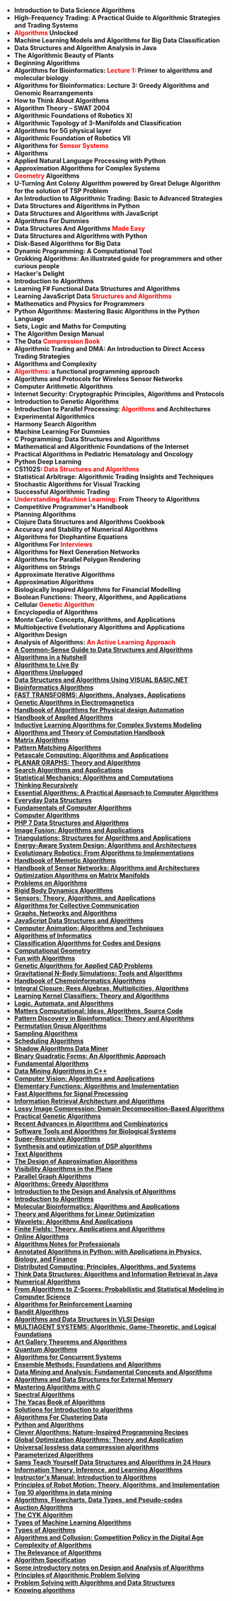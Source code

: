 <ul>
                                <li><b><a target="_blank" href="https://github.com/manjunath5496/The-Importance-of-Algorithms/blob/master/alg(1).pdf" style="text-decoration:none;">Introduction to Data Science Algorithms</a></b></li>
                                <li><b><a target="_blank" href="https://github.com/manjunath5496/The-Importance-of-Algorithms/blob/master/alg(2).pdf" style="text-decoration:none;">High-Frequency Trading: A Practical Guide to Algorithmic Strategies and Trading Systems</a></b></li>
                                <li><b><a target="_blank" href="https://github.com/manjunath5496/The-Importance-of-Algorithms/blob/master/alg(3).pdf" style="text-decoration:none;"><span style ="color:red">Algorithms</span> Unlocked </a></b></li>
                                <li><b><a target="_blank" href="https://github.com/manjunath5496/The-Importance-of-Algorithms/blob/master/alg(4).pdf" style="text-decoration:none;">Machine Learning Models and Algorithms for Big Data Classification</a></b></li>
                                <li><b><a target="_blank" href="https://github.com/manjunath5496/The-Importance-of-Algorithms/blob/master/alg(5).pdf" style="text-decoration:none;">Data Structures and Algorithm Analysis in Java </a></b></li>
                                <li><b><a target="_blank" href="https://github.com/manjunath5496/The-Importance-of-Algorithms/blob/master/alg(6).pdf" style="text-decoration:none;">The Algorithmic Beauty of Plants </a></b></li>
                                <li><b><a target="_blank" href="https://github.com/manjunath5496/The-Importance-of-Algorithms/blob/master/alg(7).pdf" style="text-decoration:none;">Beginning Algorithms </a></b></li>
                                <li><b><a target="_blank" href="https://github.com/manjunath5496/The-Importance-of-Algorithms/blob/master/alg(8).pdf" style="text-decoration:none;">Algorithms for Bioinformatics: <span style ="color:red">Lecture 1:</span> Primer to algorithms and molecular biology</a></b></li>
                                <li><b><a target="_blank" href="https://github.com/manjunath5496/The-Importance-of-Algorithms/blob/master/alg(9).pdf" style="text-decoration:none;">Algorithms for Bioinformatics: Lecture 3: Greedy Algorithms and Genomic Rearrangements </a></b></li>
                                <li><b><a target="_blank" href="https://github.com/manjunath5496/The-Importance-of-Algorithms/blob/master/alg(10).pdf" style="text-decoration:none;">How to Think About Algorithms </a></b></li>
                                <li><b><a target="_blank" href="https://github.com/manjunath5496/The-Importance-of-Algorithms/blob/master/alg(11).pdf" style="text-decoration:none;">Algorithm Theory – SWAT 2004</a></b></li>
                                <li><b><a target="_blank" href="https://github.com/manjunath5496/The-Importance-of-Algorithms/blob/master/alg(12).pdf" style="text-decoration:none;">Algorithmic Foundations of Robotics XI</a></b></li>
                                <li><b><a target="_blank" href="https://github.com/manjunath5496/The-Importance-of-Algorithms/blob/master/alg(13).pdf" style="text-decoration:none;">Algorithmic Topology of 3-Manifolds and Classification</a></b></li>
                                <li><b><a target="_blank" href="https://github.com/manjunath5496/The-Importance-of-Algorithms/blob/master/alg(14).pdf" style="text-decoration:none;">Algorithms for 5G physical layer</a></b></li>
                                <li><b><a target="_blank" href="https://github.com/manjunath5496/The-Importance-of-Algorithms/blob/master/alg(15).rar" style="text-decoration:none;">Algorithmic Foundation of Robotics VII </a></b></li>
                                <li><b><a target="_blank" href="https://github.com/manjunath5496/The-Importance-of-Algorithms/blob/master/alg(16).pdf" style="text-decoration:none;">Algorithms for <span style ="color:red">Sensor Systems</span> </a></b></li>
                                <li><b><a target="_blank" href="https://github.com/manjunath5496/The-Importance-of-Algorithms/blob/master/alg(17).rar" style="text-decoration:none;">Algorithms </a></b></li>
 
  <li><b><a target="_blank" href="https://github.com/manjunath5496/The-Importance-of-Algorithms/blob/master/alg(18).pdf" style="text-decoration:none;">Applied Natural Language Processing with Python</a></b></li>
                                <li><b><a target="_blank" href="https://github.com/manjunath5496/The-Importance-of-Algorithms/blob/master/alg(19).pdf" style="text-decoration:none;">Approximation Algorithms for Complex Systems</a></b></li>
                                <li><b><a target="_blank" href="https://github.com/manjunath5496/The-Importance-of-Algorithms/blob/master/alg(20).pdf" style="text-decoration:none;"><span style ="color:red">Geometry</span> Algorithms </a></b></li>
                                <li><b><a target="_blank" href="https://github.com/manjunath5496/The-Importance-of-Algorithms/blob/master/alg(21).pdf" style="text-decoration:none;">U-Turning Ant Colony Algorithm powered by Great Deluge Algorithm for the solution of TSP Problem</a></b></li>
                                <li><b><a target="_blank" href="https://github.com/manjunath5496/The-Importance-of-Algorithms/blob/master/alg(22).pdf" style="text-decoration:none;">An Introduction to Algorithmic Trading: Basic to Advanced Strategies </a></b></li>
                                <li><b><a target="_blank" href="https://github.com/manjunath5496/The-Importance-of-Algorithms/blob/master/alg(23).pdf" style="text-decoration:none;">Data Structures and Algorithms in Python </a></b></li>
                                <li><b><a target="_blank" href="https://github.com/manjunath5496/The-Importance-of-Algorithms/blob/master/alg(24).pdf" style="text-decoration:none;">Data Structures and Algorithms with JavaScript</a></b></li>
                                     <li><b><a target="_blank" href="https://github.com/manjunath5496/The-Importance-of-Algorithms/blob/master/alg(25).pdf" style="text-decoration:none;">Algorithms For Dummies</a></b></li>
                                     
<li><b><a target="_blank" href="https://github.com/manjunath5496/The-Importance-of-Algorithms/blob/master/alg(26).pdf" style="text-decoration:none;">Data Structures And Algorithms <span style ="color:red">Made Easy</span> </a></b></li>
                                <li><b><a target="_blank" href="https://github.com/manjunath5496/The-Importance-of-Algorithms/blob/master/alg(27).pdf" style="text-decoration:none;">Data Structures and Algorithms with Python </a></b></li>
                                <li><b><a target="_blank" href="https://github.com/manjunath5496/The-Importance-of-Algorithms/blob/master/alg(28).pdf" style="text-decoration:none;">Disk-Based Algorithms for Big Data </a></b></li>
                                <li><b><a target="_blank" href="https://github.com/manjunath5496/The-Importance-of-Algorithms/blob/master/alg(29).pdf" style="text-decoration:none;">Dynamic Programming: A Computational Tool</a></b></li>
                                <li><b><a target="_blank" href="https://github.com/manjunath5496/The-Importance-of-Algorithms/blob/master/alg(30).rar" style="text-decoration:none;">Grokking Algorithms: An illustrated guide for programmers and other curious people</a></b></li>
                                <li><b><a target="_blank" href="https://github.com/manjunath5496/The-Importance-of-Algorithms/blob/master/alg(31).pdf" style="text-decoration:none;">Hacker's Delight</a></b></li>
                                <li><b><a target="_blank" href="https://github.com/manjunath5496/The-Importance-of-Algorithms/blob/master/alg(32).pdf" style="text-decoration:none;">Introduction to Algorithms</a></b></li>
                                <li><b><a target="_blank" href="https://github.com/manjunath5496/The-Importance-of-Algorithms/blob/master/alg(33).pdf" style="text-decoration:none;">Learning F# Functional Data Structures and Algorithms </a></b></li>
                                <li><b><a target="_blank" href="https://github.com/manjunath5496/The-Importance-of-Algorithms/blob/master/alg(34).rar" style="text-decoration:none;">Learning JavaScript Data <span style ="color:red">Structures and Algorithms</span> </a></b></li>
                                <li><b><a target="_blank" href="https://github.com/manjunath5496/The-Importance-of-Algorithms/blob/master/alg(35).pdf" style="text-decoration:none;">Mathematics and Physics for Programmers </a></b></li> 
 <li><b><a target="_blank" href="https://github.com/manjunath5496/The-Importance-of-Algorithms/blob/master/alg(36).pdf" style="text-decoration:none;">Python Algorithms: Mastering Basic Algorithms in the Python Language</a></b></li>
                                <li><b><a target="_blank" href="https://github.com/manjunath5496/The-Importance-of-Algorithms/blob/master/alg(37).pdf" style="text-decoration:none;">Sets, Logic and Maths for Computing</a></b></li>
                                <li><b><a target="_blank" href="https://github.com/manjunath5496/The-Importance-of-Algorithms/blob/master/alg(38).pdf" style="text-decoration:none;">The Algorithm Design Manual </a></b></li>
                                <li><b><a target="_blank" href="https://github.com/manjunath5496/The-Importance-of-Algorithms/blob/master/alg(39).pdf" style="text-decoration:none;">The Data <span style ="color:red">Compression Book</span> </a></b></li>
                               
 
 
<li><b><a target="_blank" href="https://github.com/manjunath5496/The-Importance-of-Algorithms/blob/master/alg(40).pdf" style="text-decoration:none;">Algorithmic Trading and DMA: An Introduction to Direct Access Trading Strategies </a></b></li>
                                <li><b><a target="_blank" href="https://github.com/manjunath5496/The-Importance-of-Algorithms/blob/master/alg(41).pdf" style="text-decoration:none;">Algorithms and Complexity</a></b></li>
                                <li><b><a target="_blank" href="https://github.com/manjunath5496/The-Importance-of-Algorithms/blob/master/alg(42).pdf" style="text-decoration:none;"><span style ="color:red">Algorithms:</span> a functional programming approach </a></b></li>
                                <li><b><a target="_blank" href="https://github.com/manjunath5496/The-Importance-of-Algorithms/blob/master/alg(43).pdf" style="text-decoration:none;">Algorithms and Protocols for Wireless Sensor Networks</a></b></li>
                                <li><b><a target="_blank" href="https://github.com/manjunath5496/The-Importance-of-Algorithms/blob/master/alg(44).pdf" style="text-decoration:none;">Computer Arithmetic Algorithms</a></b></li>
                                <li><b><a target="_blank" href="https://github.com/manjunath5496/The-Importance-of-Algorithms/blob/master/alg(45).pdf" style="text-decoration:none;">Internet Security: Cryptographic Principles, Algorithms and Protocols </a></b></li>
                                <li><b><a target="_blank" href="https://github.com/manjunath5496/The-Importance-of-Algorithms/blob/master/alg(46).pdf" style="text-decoration:none;">Introduction to Genetic Algorithms </a></b></li>
                                <li><b><a target="_blank" href="https://github.com/manjunath5496/The-Importance-of-Algorithms/blob/master/alg(47).pdf" style="text-decoration:none;">Introduction to Parallel Processing:
<span style ="color:red">Algorithms</span> and Architectures</a></b></li>
                                <li><b><a target="_blank" href="https://github.com/manjunath5496/The-Importance-of-Algorithms/blob/master/alg(48).pdf" style="text-decoration:none;">Experimental Algorithmics </a></b></li>
                                <li><b><a target="_blank" href="https://github.com/manjunath5496/The-Importance-of-Algorithms/blob/master/alg(49).pdf" style="text-decoration:none;">Harmony Search Algorithm </a></b></li>
                                <li><b><a target="_blank" href="https://github.com/manjunath5496/The-Importance-of-Algorithms/blob/master/alg(50).pdf" style="text-decoration:none;">Machine Learning For Dummies</a></b></li>
                                <li><b><a target="_blank" href="https://github.com/manjunath5496/The-Importance-of-Algorithms/blob/master/alg(51).pdf" style="text-decoration:none;">C Programming: Data Structures and Algorithms</a></b></li>
                                <li><b><a target="_blank" href="https://github.com/manjunath5496/The-Importance-of-Algorithms/blob/master/alg(52).pdf" style="text-decoration:none;">Mathematical and Algorithmic Foundations of the Internet</a></b></li>
                                <li><b><a target="_blank" href="https://github.com/manjunath5496/The-Importance-of-Algorithms/blob/master/alg(53).pdf" style="text-decoration:none;">Practical Algorithms in Pediatric Hematology and Oncology</a></b></li>
                                <li><b><a target="_blank" href="https://github.com/manjunath5496/The-Importance-of-Algorithms/blob/master/alg(54).pdf" style="text-decoration:none;">Python Deep Learning </a></b></li>
                                <li><b><a target="_blank" href="https://github.com/manjunath5496/The-Importance-of-Algorithms/blob/master/alg(55).pdf" style="text-decoration:none;">CS1102S: <span style ="color:red">Data Structures and Algorithms</span> </a></b></li>
                                <li><b><a target="_blank" href="https://github.com/manjunath5496/The-Importance-of-Algorithms/blob/master/alg(56).pdf" style="text-decoration:none;">Statistical Arbitrage: Algorithmic Trading Insights and Techniques </a></b></li>
 
  <li><b><a target="_blank" href="https://github.com/manjunath5496/The-Importance-of-Algorithms/blob/master/alg(57).pdf" style="text-decoration:none;">Stochastic Algorithms for Visual Tracking</a></b></li>
                                <li><b><a target="_blank" href="https://github.com/manjunath5496/The-Importance-of-Algorithms/blob/master/alg(58).pdf" style="text-decoration:none;">Successful Algorithmic Trading</a></b></li>
                                <li><b><a target="_blank" href="https://github.com/manjunath5496/The-Importance-of-Algorithms/blob/master/alg(59).pdf" style="text-decoration:none;"><span style ="color:red">Understanding Machine Learning:</span>
From Theory to Algorithms </a></b></li>
                                <li><b><a target="_blank" href="https://github.com/manjunath5496/The-Importance-of-Algorithms/blob/master/alg(60).pdf" style="text-decoration:none;">Competitive Programmer's Handbook</a></b></li>
                                <li><b><a target="_blank" href="https://github.com/manjunath5496/The-Importance-of-Algorithms/blob/master/alg(61).pdf" style="text-decoration:none;">Planning Algorithms </a></b></li>
                                <li><b><a target="_blank" href="https://github.com/manjunath5496/The-Importance-of-Algorithms/blob/master/alg(62).pdf" style="text-decoration:none;">Clojure Data Structures and Algorithms Cookbook </a></b></li>
                                <li><b><a target="_blank" href="https://github.com/manjunath5496/The-Importance-of-Algorithms/blob/master/alg(63).pdf" style="text-decoration:none;">Accuracy and Stability of Numerical Algorithms</a></b></li>
                                     <li><b><a target="_blank" href="https://github.com/manjunath5496/The-Importance-of-Algorithms/blob/master/alg(64).pdf" style="text-decoration:none;">Algorithms for Diophantine Equations</a></b></li>
                                     
<li><b><a target="_blank" href="https://github.com/manjunath5496/The-Importance-of-Algorithms/blob/master/alg(65).pdf" style="text-decoration:none;">Algorithms For <span style ="color:red">Interviews</span> </a></b></li>
                                <li><b><a target="_blank" href="https://github.com/manjunath5496/The-Importance-of-Algorithms/blob/master/alg(66).pdf" style="text-decoration:none;">Algorithms for Next Generation Networks </a></b></li>
                                <li><b><a target="_blank" href="https://github.com/manjunath5496/The-Importance-of-Algorithms/blob/master/alg(67).pdf" style="text-decoration:none;">Algorithms for Parallel Polygon Rendering </a></b></li>
                                <li><b><a target="_blank" href="https://github.com/manjunath5496/The-Importance-of-Algorithms/blob/master/alg(68).pdf" style="text-decoration:none;">Algorithms on Strings</a></b></li>
                                <li><b><a target="_blank" href="https://github.com/manjunath5496/The-Importance-of-Algorithms/blob/master/alg(69).pdf" style="text-decoration:none;">Approximate Iterative Algorithms</a></b></li>
                                <li><b><a target="_blank" href="https://github.com/manjunath5496/The-Importance-of-Algorithms/blob/master/alg(70).pdf" style="text-decoration:none;">Approximation Algorithms</a></b></li>
                                <li><b><a target="_blank" href="https://github.com/manjunath5496/The-Importance-of-Algorithms/blob/master/alg(71).pdf" style="text-decoration:none;">Biologically Inspired Algorithms for Financial Modelling</a></b></li>
                                <li><b><a target="_blank" href="https://github.com/manjunath5496/The-Importance-of-Algorithms/blob/master/alg(72).pdf" style="text-decoration:none;">Boolean Functions: Theory, Algorithms, and Applications </a></b></li>
                                <li><b><a target="_blank" href="https://github.com/manjunath5496/The-Importance-of-Algorithms/blob/master/alg(73).pdf" style="text-decoration:none;">Cellular <span style ="color:red">Genetic Algorithm</span> </a></b></li>
                                <li><b><a target="_blank" href="https://github.com/manjunath5496/The-Importance-of-Algorithms/blob/master/alg(74).pdf" style="text-decoration:none;">Encyclopedia of Algorithms</a></b></li> 
 <li><b><a target="_blank" href="https://github.com/manjunath5496/The-Importance-of-Algorithms/blob/master/alg(75).pdf" style="text-decoration:none;">Monte Carlo: Concepts, Algorithms, and Applications</a></b></li>
                                <li><b><a target="_blank" href="https://github.com/manjunath5496/The-Importance-of-Algorithms/blob/master/alg(76).pdf" style="text-decoration:none;">Multiobjective Evolutionary Algorithms and Applications</a></b></li>
                                <li><b><a target="_blank" href="https://github.com/manjunath5496/The-Importance-of-Algorithms/blob/master/alg(77).pdf" style="text-decoration:none;">Algorithm Design </a></b></li>
                                <li><b><a target="_blank" href="https://github.com/manjunath5496/The-Importance-of-Algorithms/blob/master/alg(78).pdf" style="text-decoration:none;">Analysis of Algorithms: <span style ="color:red">An Active Learning Approach</span> </a></b></li>
           
 <li><b><a href="https://github.com/manjunath5496/The-Importance-of-Algorithms/blob/master/alg(79).pdf">A Common-Sense Guide to Data Structures and Algorithms</a></b></li>
                                <li><b><a href="https://github.com/manjunath5496/The-Importance-of-Algorithms/blob/master/alg(80).pdf">Algorithms in a Nutshell</a></b></li>
                                <li><b><a href="https://github.com/manjunath5496/The-Importance-of-Algorithms/blob/master/alg(81).pdf">Algorithms to Live By </a></b></li>
                                <li><b><a href="https://github.com/manjunath5496/The-Importance-of-Algorithms/blob/master/alg(82).pdf">Algorithms Unplugged</a></b></li>
                                <li><b><a href="https://github.com/manjunath5496/The-Importance-of-Algorithms/blob/master/alg(83).pdf">Data Structures and Algorithms Using VISUAL BASIC.NET</a></b></li>
                                <li><b><a href="https://github.com/manjunath5496/The-Importance-of-Algorithms/blob/master/alg(84).pdf">Bioinformatics Algorithms </a></b></li>
                                <li><b><a href="https://github.com/manjunath5496/The-Importance-of-Algorithms/blob/master/alg(85).pdf">FAST TRANSFORMS: Algorithms, Analyses, Applications </a></b></li>
                                <li><b><a href="https://github.com/manjunath5496/The-Importance-of-Algorithms/blob/master/alg(86).rar">Genetic Algorithms in Electromagnetics</a></b></li>
                                <li><b><a href="https://github.com/manjunath5496/The-Importance-of-Algorithms/blob/master/alg(87).pdf">Handbook of Algorithms for Physical design Automation</a></b></li>
                                <li><b><a href="https://github.com/manjunath5496/The-Importance-of-Algorithms/blob/master/alg(88).rar">Handbook of Applied Algorithms</a></b></li>
                                <li><b><a href="https://github.com/manjunath5496/The-Importance-of-Algorithms/blob/master/alg(89).pdf">Inductive Learning Algorithms for Complex Systems Modeling</a></b></li>
                                <li><b><a href="https://github.com/manjunath5496/The-Importance-of-Algorithms/blob/master/alg(90).pdf">Algorithms and Theory of Computation Handbook</a></b></li>
                                <li><b><a href="https://github.com/manjunath5496/The-Importance-of-Algorithms/blob/master/alg(91).pdf">Matrix Algorithms</a></b></li>
                                <li><b><a href="https://github.com/manjunath5496/The-Importance-of-Algorithms/blob/master/alg(92).pdf">Pattern Matching Algorithms</a></b></li>
                                <li><b><a href="https://github.com/manjunath5496/The-Importance-of-Algorithms/blob/master/alg(93).pdf">Petascale Computing: Algorithms and Applications</a></b></li>
                                <li><b><a href="https://github.com/manjunath5496/The-Importance-of-Algorithms/blob/master/alg(94).pdf">PLANAR GRAPHS: Theory and Algorithms </a></b></li>
                                <li><b><a href="https://github.com/manjunath5496/The-Importance-of-Algorithms/blob/master/alg(95).pdf">Search Algorithms and Applications</a></b></li>
  <li><b><a href="https://github.com/manjunath5496/The-Importance-of-Algorithms/blob/master/alg(96).pdf">Statistical Mechanics: Algorithms and Computations</a></b></li>
                                <li><b><a href="https://github.com/manjunath5496/The-Importance-of-Algorithms/blob/master/alg(97).pdf">Thinking Recursively</a></b></li>
                                <li><b><a href="https://github.com/manjunath5496/The-Importance-of-Algorithms/blob/master/alg(98).pdf">Essential Algorithms: A Practical Approach to Computer Algorithms </a></b></li>
                                <li><b><a href="https://github.com/manjunath5496/The-Importance-of-Algorithms/blob/master/alg(99).pdf">Everyday Data Structures</a></b></li>
                                <li><b><a href="https://github.com/manjunath5496/The-Importance-of-Algorithms/blob/master/alg(100).pdf">Fundamentals of Computer Algorithms</a></b></li>
                                <li><b><a href="https://github.com/manjunath5496/The-Importance-of-Algorithms/blob/master/alg(101).pdf"> Computer Algorithms </a></b></li>
                                <li><b><a href="https://github.com/manjunath5496/The-Importance-of-Algorithms/blob/master/alg(102).pdf">PHP 7 Data Structures and Algorithms</a></b></li>
                                     <li><b><a href="https://github.com/manjunath5496/The-Importance-of-Algorithms/blob/master/alg(103).pdf">Image Fusion: Algorithms and Applications</a></b></li>
<li><b><a href="https://github.com/manjunath5496/The-Importance-of-Algorithms/blob/master/alg(104).pdf">Triangulations: Structures for Algorithms and Applications </a></b></li>
                                <li><b><a href="https://github.com/manjunath5496/The-Importance-of-Algorithms/blob/master/alg(105).pdf">Energy-Aware System Design: Algorithms and Architectures </a></b></li>
                                <li><b><a href="https://github.com/manjunath5496/The-Importance-of-Algorithms/blob/master/alg(106).pdf">Evolutionary Robotics: From Algorithms to Implementations </a></b></li>
                                <li><b><a href="https://github.com/manjunath5496/The-Importance-of-Algorithms/blob/master/alg(107).pdf">Handbook of Memetic Algorithms</a></b></li>
                                <li><b><a href="https://github.com/manjunath5496/The-Importance-of-Algorithms/blob/master/alg(108).pdf">Handbook of Sensor Networks: Algorithms and Architectures</a></b></li>
                                <li><b><a href="https://github.com/manjunath5496/The-Importance-of-Algorithms/blob/master/alg(109).pdf">Optimization Algorithms on Matrix Manifolds</a></b></li>
                                <li><b><a href="https://github.com/manjunath5496/The-Importance-of-Algorithms/blob/master/alg(110).pdf">Problems on Algorithms</a></b></li>
                                <li><b><a href="https://github.com/manjunath5496/The-Importance-of-Algorithms/blob/master/alg(111).pdf">Rigid Body Dynamics Algorithms </a></b></li>
                                <li><b><a href="https://github.com/manjunath5496/The-Importance-of-Algorithms/blob/master/alg(112).pdf">Sensors: Theory, Algorithms, and Applications </a></b></li>
                                <li><b><a href="https://github.com/manjunath5496/The-Importance-of-Algorithms/blob/master/alg(113).pdf">Algorithms for Collective Communication </a></b></li> 
 <li><b><a href="https://github.com/manjunath5496/The-Importance-of-Algorithms/blob/master/alg(114).pdf">Graphs, Networks and Algorithms</a></b></li>
                                <li><b><a href="https://github.com/manjunath5496/The-Importance-of-Algorithms/blob/master/alg(115).pdf">JavaScript Data Structures and Algorithms</a></b></li>
                                <li><b><a href="https://github.com/manjunath5496/The-Importance-of-Algorithms/blob/master/alg(116).pdf">Computer Animation: Algorithms and Techniques </a></b></li>
                                <li><b><a href="https://github.com/manjunath5496/The-Importance-of-Algorithms/blob/master/alg(117).pdf">Algorithms of Informatics </a></b></li>
<li><b><a href="https://github.com/manjunath5496/The-Importance-of-Algorithms/blob/master/alg(118).pdf">Classification Algorithms for Codes and Designs </a></b></li>
                                <li><b><a href="https://github.com/manjunath5496/The-Importance-of-Algorithms/blob/master/alg(119).pdf">Computational Geometry</a></b></li>
                                <li><b><a href="https://github.com/manjunath5496/The-Importance-of-Algorithms/blob/master/alg(120).pdf">Fun with Algorithms </a></b></li>
                                <li><b><a href="https://github.com/manjunath5496/The-Importance-of-Algorithms/blob/master/alg(121).pdf">Genetic Algorithms for Applied CAD Problems</a></b></li>
                                <li><b><a href="https://github.com/manjunath5496/The-Importance-of-Algorithms/blob/master/alg(122).pdf">Gravitational N-Body Simulations: Tools and Algorithms </a></b></li>
                                <li><b><a href="https://github.com/manjunath5496/The-Importance-of-Algorithms/blob/master/alg(123).pdf">Handbook of Chemoinformatics Algorithms </a></b></li>
                                <li><b><a href="https://github.com/manjunath5496/The-Importance-of-Algorithms/blob/master/alg(124).pdf">Integral Closure: Rees Algebras, Multiplicities, Algorithms </a></b></li>
                                <li><b><a href="https://github.com/manjunath5496/The-Importance-of-Algorithms/blob/master/alg(125).pdf">Learning Kernel Classifiers: Theory and Algorithms</a></b></li>
                                <li><b><a href="https://github.com/manjunath5496/The-Importance-of-Algorithms/blob/master/alg(126).pdf">Logic, Automata, and Algorithms </a></b></li>
                                <li><b><a href="https://github.com/manjunath5496/The-Importance-of-Algorithms/blob/master/alg(127).pdf">Matters Computational: Ideas, Algorithms, Source Code </a></b></li>
                                <li><b><a href="https://github.com/manjunath5496/The-Importance-of-Algorithms/blob/master/alg(128).pdf">Pattern Discovery in Bioinformatics: Theory and Algorithms</a></b></li>
                                <li><b><a href="https://github.com/manjunath5496/The-Importance-of-Algorithms/blob/master/alg(129).pdf">Permutation Group Algorithms</a></b></li>
                                <li><b><a href="https://github.com/manjunath5496/The-Importance-of-Algorithms/blob/master/alg(130).pdf">Sampling Algorithms</a></b></li>
                                <li><b><a href="https://github.com/manjunath5496/The-Importance-of-Algorithms/blob/master/alg(131).pdf">Scheduling Algorithms</a></b></li>
                                <li><b><a href="https://github.com/manjunath5496/The-Importance-of-Algorithms/blob/master/alg(132).pdf">Shadow Algorithms Data Miner </a></b></li> 
 
<li><b><a href="https://github.com/manjunath5496/The-Importance-of-Algorithms/blob/master/alg(133).pdf">Binary Quadratic Forms: An Algorithmic Approach</a></b></li>
                                <li><b><a href="https://github.com/manjunath5496/The-Importance-of-Algorithms/blob/master/alg(134).pdf">Fundamental Algorithms</a></b></li>
                                <li><b><a href="https://github.com/manjunath5496/The-Importance-of-Algorithms/blob/master/alg(135).pdf">Data Mining Algorithms in C++ </a></b></li>
                                <li><b><a href="https://github.com/manjunath5496/The-Importance-of-Algorithms/blob/master/alg(136).pdf">Computer Vision: Algorithms and Applications</a></b></li>
                                <li><b><a href="https://github.com/manjunath5496/The-Importance-of-Algorithms/blob/master/alg(137).pdf">Elementary Functions: Algorithms and Implementation</a></b></li>
                                <li><b><a href="https://github.com/manjunath5496/The-Importance-of-Algorithms/blob/master/alg(138).pdf">Fast Algorithms for Signal Processing </a></b></li>
                                <li><b><a href="https://github.com/manjunath5496/The-Importance-of-Algorithms/blob/master/alg(139).pdf">Information Retrieval Architecture and Algorithms </a></b></li>
                                <li><b><a href="https://github.com/manjunath5496/The-Importance-of-Algorithms/blob/master/alg(140).pdf">Lossy Image Compression: Domain Decomposition-Based Algorithms</a></b></li>
                                <li><b><a href="https://github.com/manjunath5496/The-Importance-of-Algorithms/blob/master/alg(141).pdf">Practical Genetic Algorithms</a></b></li>
                                <li><b><a href="https://github.com/manjunath5496/The-Importance-of-Algorithms/blob/master/alg(142).pdf">Recent Advances in Algorithms and Combinatorics</a></b></li>
                                <li><b><a href="https://github.com/manjunath5496/The-Importance-of-Algorithms/blob/master/alg(143).pdf">Software Tools and Algorithms for Biological Systems</a></b></li>
                                <li><b><a href="https://github.com/manjunath5496/The-Importance-of-Algorithms/blob/master/alg(144).pdf">Super-Recursive Algorithms</a></b></li>
                                <li><b><a href="https://github.com/manjunath5496/The-Importance-of-Algorithms/blob/master/alg(145).pdf">Synthesis and optimization of DSP algorithms</a></b></li>
                                <li><b><a href="https://github.com/manjunath5496/The-Importance-of-Algorithms/blob/master/alg(146).pdf">Text Algorithms</a></b></li>
                                <li><b><a href="https://github.com/manjunath5496/The-Importance-of-Algorithms/blob/master/alg(147).pdf">The Design of Approximation Algorithms</a></b></li>
                                <li><b><a href="https://github.com/manjunath5496/The-Importance-of-Algorithms/blob/master/alg(148).pdf">Visibility Algorithms in the Plane </a></b></li>
                                <li><b><a href="https://github.com/manjunath5496/The-Importance-of-Algorithms/blob/master/alg(149).pdf">Parallel Graph Algorithms</a></b></li>
  <li><b><a href="https://github.com/manjunath5496/The-Importance-of-Algorithms/blob/master/alg(150).pdf">Algorithms: Greedy Algorithms</a></b></li>
                                <li><b><a href="https://github.com/manjunath5496/The-Importance-of-Algorithms/blob/master/alg(151).pdf">Introduction to the Design and Analysis of Algorithms</a></b></li>
                                <li><b><a href="https://github.com/manjunath5496/The-Importance-of-Algorithms/blob/master/alg(152).pdf">Introduction to Algorithms </a></b></li>
								
								 
<li><b><a href="https://github.com/manjunath5496/The-Importance-of-Algorithms/blob/master/alg(153).pdf">Molecular Bioinformatics: Algorithms and Applications</a></b></li>
                                <li><b><a href="https://github.com/manjunath5496/The-Importance-of-Algorithms/blob/master/alg(154).pdf">Theory and Algorithms for Linear Optimization</a></b></li>
                                <li><b><a href="https://github.com/manjunath5496/The-Importance-of-Algorithms/blob/master/alg(155).pdf">Wavelets: Algorithms And Applications</a></b></li>
                                <li><b><a href="https://github.com/manjunath5496/The-Importance-of-Algorithms/blob/master/alg(156).pdf">Finite Fields: Theory, Applications and Algorithms </a></b></li>
                                <li><b><a href="https://github.com/manjunath5496/The-Importance-of-Algorithms/blob/master/alg(157).pdf">Online Algorithms</a></b></li>
  <li><b><a href="https://github.com/manjunath5496/The-Importance-of-Algorithms/blob/master/alg(158).pdf">Algorithms
Notes for Professionals</a></b></li>
                                <li><b><a href="https://github.com/manjunath5496/The-Importance-of-Algorithms/blob/master/alg(159).pdf">Annotated Algorithms in Python: with Applications in Physics, Biology, and Finance </a></b></li>
                                <li><b><a href="https://github.com/manjunath5496/The-Importance-of-Algorithms/blob/master/alg(160).pdf">Distributed Computing: Principles, Algorithms, and Systems </a></b></li>
 
<li><b><a href="https://github.com/manjunath5496/The-Importance-of-Algorithms/blob/master/alg(161).pdf">Think Data Structures:
Algorithms and Information Retrieval in Java</a></b></li>
                                <li><b><a href="https://github.com/manjunath5496/The-Importance-of-Algorithms/blob/master/alg(162).pdf">Numerical Algorithms</a></b></li>
                                <li><b><a href="https://github.com/manjunath5496/The-Importance-of-Algorithms/blob/master/alg(163).pdf">From Algorithms to Z-Scores: Probabilistic and Statistical Modeling in Computer Science</a></b></li>
                                <li><b><a href="https://github.com/manjunath5496/The-Importance-of-Algorithms/blob/master/alg(164).pdf">Algorithms for Reinforcement Learning </a></b></li>
                                <li><b><a href="https://github.com/manjunath5496/The-Importance-of-Algorithms/blob/master/alg(165).pdf">Bandit Algorithms</a></b></li>
  <li><b><a href="https://github.com/manjunath5496/The-Importance-of-Algorithms/blob/master/alg(166).pdf">Algorithms and Data Structures in VLSI Design</a></b></li>
                                <li><b><a href="https://github.com/manjunath5496/The-Importance-of-Algorithms/blob/master/alg(167).pdf">MULTIAGENT SYSTEMS: Algorithmic, Game-Theoretic, and Logical Foundations </a></b></li>
                                <li><b><a href="https://github.com/manjunath5496/The-Importance-of-Algorithms/blob/master/alg(168).pdf">Art Gallery Theorems and Algorithms</a></b></li> 
 
 
 
<li><b><a href="https://github.com/manjunath5496/The-Importance-of-Algorithms/blob/master/alg(169).pdf">Quantum Algorithms</a></b></li>
                                <li><b><a href="https://github.com/manjunath5496/The-Importance-of-Algorithms/blob/master/alg(170).pdf">Algorithms for Concurrent Systems</a></b></li>
                                <li><b><a href="https://github.com/manjunath5496/The-Importance-of-Algorithms/blob/master/alg(171).pdf">Ensemble Methods: Foundations and Algorithms</a></b></li>
                                <li><b><a href="https://github.com/manjunath5496/The-Importance-of-Algorithms/blob/master/alg(172).pdf">Data Mining and Analysis: Fundamental Concepts and Algorithms </a></b></li>
                                <li><b><a href="https://github.com/manjunath5496/The-Importance-of-Algorithms/blob/master/alg(173).pdf">Algorithms and Data Structures for External Memory</a></b></li>
  <li><b><a href="https://github.com/manjunath5496/The-Importance-of-Algorithms/blob/master/alg(174).pdf">Mastering Algorithms with C</a></b></li>
                                <li><b><a href="https://github.com/manjunath5496/The-Importance-of-Algorithms/blob/master/alg(175).pdf">Spectral Algorithms </a></b></li>
                                <li><b><a href="https://github.com/manjunath5496/The-Importance-of-Algorithms/blob/master/alg(176).pdf">The Yacas Book of Algorithms </a></b></li>
 
<li><b><a href="https://github.com/manjunath5496/The-Importance-of-Algorithms/blob/master/alg(177).pdf">Solutions for Introduction to algorithms</a></b></li>
                                <li><b><a href="https://github.com/manjunath5496/The-Importance-of-Algorithms/blob/master/alg(178).pdf">Algorithms For Clustering Data</a></b></li>
                                <li><b><a href="https://github.com/manjunath5496/The-Importance-of-Algorithms/blob/master/alg(179).pdf">Python and Algorithms</a></b></li>
                                <li><b><a href="https://github.com/manjunath5496/The-Importance-of-Algorithms/blob/master/alg(180).pdf">Clever Algorithms: Nature-Inspired Programming Recipes </a></b></li>
                                <li><b><a href="https://github.com/manjunath5496/The-Importance-of-Algorithms/blob/master/alg(181).pdf">Global Optimization Algorithms: Theory and Application </a></b></li>
  <li><b><a href="https://github.com/manjunath5496/The-Importance-of-Algorithms/blob/master/alg(182).pdf">Universal lossless
data compression algorithms</a></b></li>
                                <li><b><a href="https://github.com/manjunath5496/The-Importance-of-Algorithms/blob/master/alg(183).pdf">Parameterized Algorithms </a></b></li>
                                <li><b><a href="https://github.com/manjunath5496/The-Importance-of-Algorithms/blob/master/alg(184).pdf">Sams Teach Yourself Data Structures and Algorithms in 24 Hours</a></b></li>  
 
  <li><b><a href="https://github.com/manjunath5496/The-Importance-of-Algorithms/blob/master/alg(185).pdf">Information Theory, Inference, and Learning Algorithms</a></b></li>
                                <li><b><a href="https://github.com/manjunath5496/The-Importance-of-Algorithms/blob/master/alg(186).pdf">Instructor's Manual: Introduction to Algorithms </a></b></li>
                                <li><b><a href="https://github.com/manjunath5496/The-Importance-of-Algorithms/blob/master/alg(187).pdf">Principles of Robot Motion: Theory, Algorithms, and Implementation</a></b></li>   
 
 <li><b><a href="https://github.com/manjunath5496/The-Importance-of-Algorithms/blob/master/alg(188).pdf">Top 10 algorithms in data mining</a></b></li>  
 
  <li><b><a href="https://github.com/manjunath5496/The-Importance-of-Algorithms/blob/master/alg(189).pdf">Algorithms, Flowcharts, Data Types, and Pseudo-codes </a></b></li>
                                <li><b><a href="https://github.com/manjunath5496/The-Importance-of-Algorithms/blob/master/alg(190).pdf">Auction Algorithms </a></b></li>
                                <li><b><a href="https://github.com/manjunath5496/The-Importance-of-Algorithms/blob/master/alg(191).pdf">The CYK Algorithm</a></b></li> 
 
 <li><b><a href="https://github.com/manjunath5496/The-Importance-of-Algorithms/blob/master/alg(192).pdf">Types of Machine Learning Algorithms</a></b></li>  
 
  <li><b><a href="https://github.com/manjunath5496/The-Importance-of-Algorithms/blob/master/alg(193).pdf">Types of Algorithms  </a></b></li>
                                <li><b><a href="https://github.com/manjunath5496/The-Importance-of-Algorithms/blob/master/alg(194).pdf">Algorithms and Collusion: Competition Policy in the Digital Age </a></b></li>
                                <li><b><a href="https://github.com/manjunath5496/The-Importance-of-Algorithms/blob/master/alg(195).pdf">Complexity of Algorithms</a></b></li> 
  
 <li><b><a href="https://github.com/manjunath5496/The-Importance-of-Algorithms/blob/master/alg(196).pdf">The Relevance of Algorithms</a></b></li>  
 
  <li><b><a href="https://github.com/manjunath5496/The-Importance-of-Algorithms/blob/master/alg(197).pdf">Algorithm Specification  </a></b></li>
                                <li><b><a href="https://github.com/manjunath5496/The-Importance-of-Algorithms/blob/master/alg(198).pdf">Some introductory notes on Design and Analysis of Algorithms </a></b></li>
                                <li><b><a href="https://github.com/manjunath5496/The-Importance-of-Algorithms/blob/master/alg(199).pdf">Principles of Algorithmic Problem Solving</a></b></li> 
   
<li><b><a href="https://github.com/manjunath5496/The-Importance-of-Algorithms/blob/master/alg(200).pdf">Problem Solving with Algorithms and Data Structures </a></b></li>
                                <li><b><a href="https://github.com/manjunath5496/The-Importance-of-Algorithms/blob/master/alg(201).pdf">Knowing algorithms</a></b></li>  
 
 
 
 
 
 
 
 
</ul>
